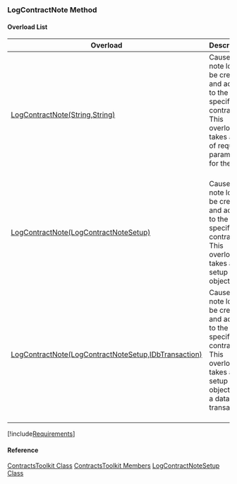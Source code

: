 ### LogContractNote Method

#### Overload List

| Overload | Description |
| --- | --- |
| [LogContractNote(String,String)](FChoice.Toolkits.Clarify~FChoice.Toolkits.Clarify.Contracts.ContractsToolkit~LogContractNote(String,String).md) | Causes a note log to be created and added to the specified contract. This overload takes a set of required parameters for the API.   |
| [LogContractNote(LogContractNoteSetup)](FChoice.Toolkits.Clarify~FChoice.Toolkits.Clarify.Contracts.ContractsToolkit~LogContractNote(LogContractNoteSetup).md) | Causes a note log to be created and added to the specified contract. This overload takes a setup object.   |
| [LogContractNote(LogContractNoteSetup,IDbTransaction)](FChoice.Toolkits.Clarify~FChoice.Toolkits.Clarify.Contracts.ContractsToolkit~LogContractNote(LogContractNoteSetup,IDbTransaction).md) | Causes a note log to be created and added to the specified contract. This overload takes a setup object and a database transaction.   |

[!include[Requirements](../partials/requirements.md)]



#### Reference

[ContractsToolkit Class](FChoice.Toolkits.Clarify~FChoice.Toolkits.Clarify.Contracts.ContractsToolkit.md)
[ContractsToolkit Members](FChoice.Toolkits.Clarify~FChoice.Toolkits.Clarify.Contracts.ContractsToolkit_members.md)
[LogContractNoteSetup Class](FChoice.Toolkits.Clarify~FChoice.Toolkits.Clarify.Contracts.LogContractNoteSetup.md)
